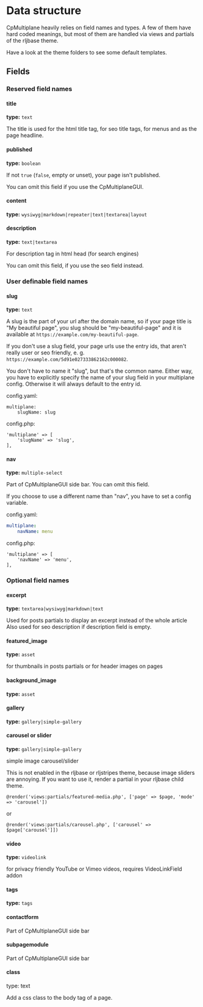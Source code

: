 # Data structure

CpMultiplane heavily relies on field names and types. A few of them have hard coded meanings, but most of them are handled via views and partials of the rljbase theme.

Have a look at the theme folders to see some default templates.

## Fields

### Reserved field names

#### title

**type:** `text`

The title is used for the html title tag, for seo title tags, for menus and as the page headline.

#### published

**type:** `boolean`

If not `true` (`false`, empty or unset), your page isn't published.

You can omit this field if you use the CpMultiplaneGUI.

#### content

**type:** `wysiwyg|markdown|repeater|text|textarea|layout`

#### description

**type:** `text|textarea`

For description tag in html head (for search engines)

You can omit this field, if you use the seo field instead.

### User definable field names

#### slug

**type:** `text`

A slug is the part of your url after the domain name, so if your page title is "My beautiful page", you slug should be "my-beautiful-page" and it is available at `https://example.com/my-beautiful-page`.

If you don't use a slug field, your page urls use the entry ids, that aren't really user or seo friendly, e. g. `https://example.com/5d91e027333862162c000082`.

You don't have to name it "slug", but that's the common name. Either way, you have to explicitly specify the name of your slug field in your multiplane config. Otherwise it will always default to the entry id.

config.yaml:

```
multiplane:
    slugName: slug
```

config.php:

```
'multiplane' => [
    'slugName' => 'slug',
],
```

#### nav

**type:** `multiple-select`

Part of CpMultiplaneGUI side bar. You can omit this field.

If you choose to use a different name than "nav", you have to set a config variable.

config.yaml:

```yaml
multiplane:
    navName: menu
```

config.php:

```
'multiplane' => [
    'navName' => 'menu',
],
```

### Optional field names

#### excerpt

**type:** `textarea|wysiwyg|markdown|text`

Used for posts partials to display an excerpt instead of the whole article
Also used for seo description if description field is empty.

#### featured_image

**type:** `asset`

for thumbnails in posts partials or for header images on pages

#### background_image

**type:** `asset`

#### gallery

**type:** `gallery|simple-gallery`

#### carousel or slider

**type:** `gallery|simple-gallery`

simple image carousel/slider

This is not enabled in the rljbase or rljstripes theme, because image sliders are annoying. If you want to use it, render a partial in your rljbase child theme.

```
@render('views:partials/featured-media.php', ['page' => $page, 'mode' => 'carousel'])
```

or

```
@render('views:partials/carousel.php', ['carousel' => $page['carousel']])
```

#### video

**type:** `videolink`

for privacy friendly YouTube or Vimeo videos, requires VideoLinkField addon

#### tags

**type:** `tags`

#### contactform

Part of CpMultiplaneGUI side bar

#### subpagemodule

Part of CpMultiplaneGUI side bar

#### class

type: text

Add a css class to the body tag of a page.